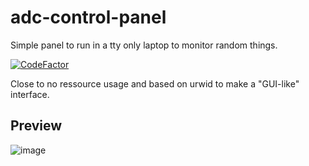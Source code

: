 # adc-control-panel
Simple panel to run in a tty only laptop to monitor random things.

[![CodeFactor](https://www.codefactor.io/repository/github/goudronviande24/adc-control-panel/badge)](https://www.codefactor.io/repository/github/goudronviande24/adc-control-panel)

Close to no ressource usage and based on urwid to make a "GUI-like" interface.

## Preview
![image](https://user-images.githubusercontent.com/42936037/141717592-e3ed128e-926c-4f22-99c8-1731c3bac4a2.png)
